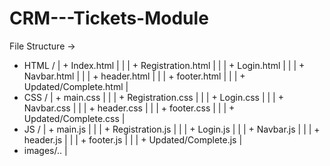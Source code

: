 # CRM---Tickets-Module

File Structure ->
+ HTML /
|		+ Index.html
|		|
|		+ Registration.html
|		|
|		+ Login.html
|		|
|		+ Navbar.html
|		|
|		+ header.html
|		|
|		+ footer.html
|		|
|		+ Updated/Complete.html
|
+ CSS /
|		+ main.css
|		|
|		+ Registration.css
|		|
|		+ Login.css
|		|
|		+ Navbar.css
|		|
|		+ header.css
|		|
|		+ footer.css
|		|
|		+ Updated/Complete.css
|
+ JS /
|		+ main.js
|		|
|		+ Registration.js
|		|
|		+ Login.js
|		|
|		+ Navbar.js
|		|
|		+ header.js
|		|
|		+ footer.js
|		|
|		+ Updated/Complete.js
|
+ images/..
|